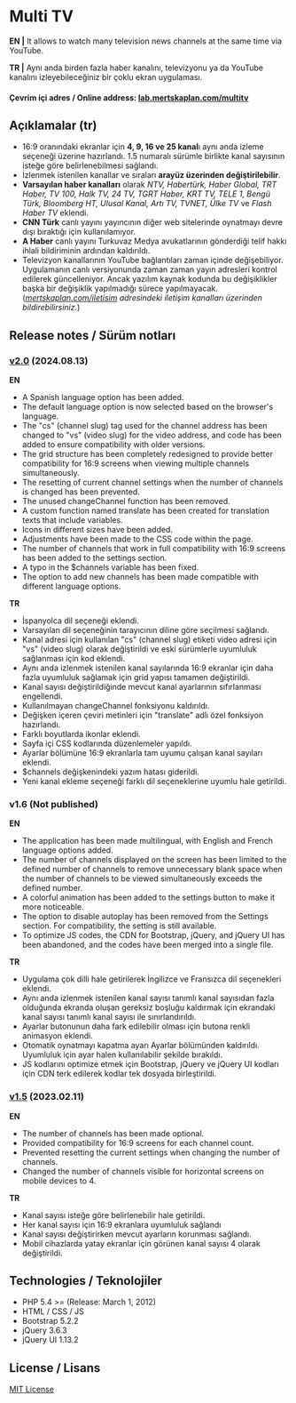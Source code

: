 
# Multi TV

**EN |** It allows to watch many television news channels at the same time via YouTube.

**TR |** Aynı anda birden fazla haber kanalını, televizyonu ya da YouTube kanalını izleyebileceğiniz bir çoklu ekran uygulaması.

#### Çevrim içi adres / Online address: [lab.mertskaplan.com/multitv](https://lab.mertskaplan.com/multitv "https://lab.mertskaplan.com/multitv")

## Açıklamalar (tr)
 - 16:9 oranındaki ekranlar için **4, 9, 16 ve 25 kanal**ı aynı anda izleme seçeneği üzerine hazırlandı. 1.5 numaralı sürümle birlikte kanal sayısının isteğe göre belirlenebilmesi sağlandı.
 - İzlenmek istenilen kanallar ve sıraları **arayüz üzerinden değiştirilebilir**.
 - **Varsayılan haber kanalları** olarak *NTV, Habertürk, Haber Global, TRT Haber, TV 100, Halk TV, 24 TV, TGRT Haber, KRT TV, TELE 1, Bengü Türk, Bloomberg HT, Ulusal Kanal, Artı TV, TVNET, Ülke TV* ve *Flash Haber TV* eklendi.
 - **CNN Türk** canlı yayını yayıncının diğer web sitelerinde oynatmayı devre dışı bıraktığı için kullanılamıyor.
 - **A Haber** canlı yayını Turkuvaz Medya avukatlarının gönderdiği telif hakkı ihlali bildiriminin ardından kaldırıldı.
 - Televizyon kanallarının YouTube bağlantıları zaman içinde değişebiliyor. Uygulamanın canlı versiyonunda zaman zaman yayın adresleri kontrol edilerek güncelleniyor. Ancak yazılım kaynak kodunda bu değişiklikler başka bir değişiklik yapılmadığı sürece yapılmayacak. (*[mertskaplan.com/iletisim](https://mertskaplan.com/iletisim) adresindeki iletişim kanalları üzerinden bildirebilirsiniz.*)

## Release notes / Sürüm notları
### [v2.0](https://github.com/mertskaplan/multitv/releases/tag/v2.0) (2024.08.13)

**EN**
- A Spanish language option has been added.
- The default language option is now selected based on the browser's language.
- The "cs" (channel slug) tag used for the channel address has been changed to "vs" (video slug) for the video address, and code has been added to ensure compatibility with older versions.
- The grid structure has been completely redesigned to provide better compatibility for 16:9 screens when viewing multiple channels simultaneously.
- The resetting of current channel settings when the number of channels is changed has been prevented.
- The unused changeChannel function has been removed.
- A custom function named translate has been created for translation texts that include variables.
- Icons in different sizes have been added.
- Adjustments have been made to the CSS code within the page.
- The number of channels that work in full compatibility with 16:9 screens has been added to the settings section.
- A typo in the $channels variable has been fixed.
- The option to add new channels has been made compatible with different language options.

**TR**
- İspanyolca dil seçeneği eklendi.
- Varsayılan dil seçeneğinin tarayıcının diline göre seçilmesi sağlandı.
- Kanal adresi için kullanılan "cs" (channel slug) etiketi video adresi için "vs" (video slug) olarak değiştirildi ve eski sürümlerle uyumluluk sağlanması için kod eklendi.
- Aynı anda izlenmek istenilen kanal sayılarında 16:9 ekranlar için daha fazla uyumluluk sağlamak için grid yapısı tamamen değiştirildi.
- Kanal sayısı değiştirildiğinde mevcut kanal ayarlarının sıfırlanması engellendi.
- Kullanılmayan changeChannel fonksiyonu kaldırıldı.
- Değişken içeren çeviri metinleri için "translate" adlı özel fonksiyon hazırlandı.
- Farklı boyutlarda ikonlar eklendi.
- Sayfa içi CSS kodlarında düzenlemeler yapıldı.
- Ayarlar bölümüne 16:9 ekranlarla tam uyumu çalışan kanal sayıları eklendi.
- $channels değişkenindeki yazım hatası giderildi.
- Yeni kanal ekleme seçeneği farklı dil seçeneklerine uyumlu hale getirildi.

### v1.6 (Not published)

**EN**
- The application has been made multilingual, with English and French language options added.
- The number of channels displayed on the screen has been limited to the defined number of channels to remove unnecessary blank space when the number of channels to be viewed simultaneously exceeds the defined number.
- A colorful animation has been added to the settings button to make it more noticeable.
- The option to disable autoplay has been removed from the Settings section. For compatibility, the setting is still available.
- To optimize JS codes, the CDN for Bootstrap, jQuery, and jQuery UI has been abandoned, and the codes have been merged into a single file.

**TR**
- Uygulama çok dilli hale getirilerek İngilizce ve Fransızca dil seçenekleri eklendi.
- Aynı anda izlenmek istenilen kanal sayısı tanımlı kanal sayısıdan fazla olduğunda ekranda oluşan gereksiz boşluğu kaldırmak için ekrandaki kanal sayısı tanımlı kanal sayısı ile sınırlandırıldı.
- Ayarlar butonunun daha fark edilebilir olması için butona renkli animasyon eklendi.
- Otomatik oynatmayı kapatma ayarı Ayarlar bölümünden kaldırıldı. Uyumluluk için ayar halen kullanılabilir şekilde bırakıldı.
- JS kodlarını optimize etmek için Bootstrap, jQuery ve jQuery UI kodları için CDN terk edilerek kodlar tek dosyada birleştirildi.

### [v1.5](https://github.com/mertskaplan/multitv/releases/tag/v1.5) (2023.02.11)

**EN**
- The number of channels has been made optional.
- Provided compatibility for 16:9 screens for each channel count.
- Prevented resetting the current settings when changing the number of channels.
- Changed the number of channels visible for horizontal screens on mobile devices to 4.

**TR**
- Kanal sayısı isteğe göre belirlenebilir hale getirildi.
- Her kanal sayısı için 16:9 ekranlara uyumluluk sağlandı
- Kanal sayısı değiştirirken mevcut ayarların korunması sağlandı.
- Mobil cihazlarda yatay ekranlar için görünen kanal sayısı 4 olarak değiştirildi.

## Technologies / Teknolojiler

 - PHP 5.4 >= (Release: March 1, 2012)
 - HTML / CSS / JS
 - Bootstrap 5.2.2
 - jQuery 3.6.3
 - jQuery UI 1.13.2

## License / Lisans
[MIT License](https://github.com/mertskaplan/multitv/blob/main/LICENSE)
